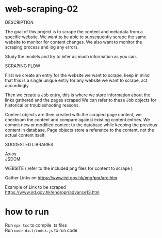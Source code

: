 # web-scraping-02

DESCRIPTION 

The goal of this project is to scrape the content and metadata from a specific website. We want to be able to subsequently scrape the same website to monitor for content changes. 
We also want to monitor the scraping process and log any errors. 

Study the models and try to infer as much information as you can.  

SCRAPING FLOW  

First we create an entry for the website we want to scrape, keep in mind that this is a single unique entry for any website we want to scrape, act accordingly 

Then we create a Job entry, this is where we store information about the links gathered and the pages scraped 
We can refer to these Job objects for historical or troubleshooting reasons. 

Content objects are then created with the scraped page content,  we checksum the content and compare against existing content entries. 
We commit new or modified content to the database while keeping the previous content in database.  Page objects store a reference to the content, not the actual content itself.   

SUGGESTED LIBRARIES 

Axios  
JSDOM 

WEBSITE ( refer to the included png files for content to scrape )

Gather Links on https://www.ird.gov.hk/eng/ppr/arc.htm

Example of Link to be scraped https://www.ird.gov.hk/eng/ppr/advance13.htm

# how to run
Run `npx tsc` to compile .ts files  
Run `node dist/index.js` to run code
